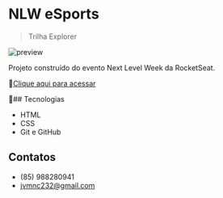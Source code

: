 # NLW eSports
>Trilha Explorer

![preview](./.github/preview.png)

Projeto construído do evento Next Level Week da RocketSeat.

🔗[Clique aqui para acessar](https://jvfarias-prog.github.io/nlw-esports-explorer/)

🔨## Tecnologias
- HTML
- CSS
- Git e GitHub

## Contatos
- (85) 988280941
- jvmnc232@gmail.com